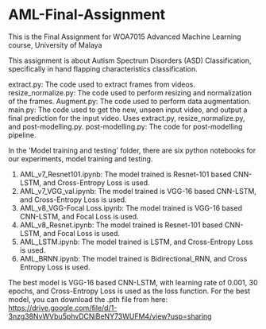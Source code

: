 # AML-Final-Assignment

This is the Final Assignment for WOA7015 Advanced Machine Learning course, University of Malaya

This assignment is about Autism Spectrum Disorders (ASD) Classification, specifically in hand flapping characteristics classification.

extract.py: The code used to extract frames from videos.
resize_normalize.py: The code used to perform resizing and normalization of the frames.
Augment.py: The code used to perform data augmentation.
main.py: The code used to get the new, unseen input video, and output a final prediction for the input video. Uses extract.py, resize_normalize.py, and post-modelling.py.
post-modelling.py: The code for post-modelling pipeline.

In the 'Model training and testing' folder, there are six python notebooks for our experiments, model training and testing.
1. AML_v7_Resnet101.ipynb: The model trained is Resnet-101 based CNN-LSTM, and Cross-Entropy Loss is used.
2. AML_v7_VGG_val.ipynb: The model trained is VGG-16 based CNN-LSTM, and Cross-Entropy Loss is used.
3. AML_v8_VGG-Focal Loss.ipynb: The model trained is VGG-16 based CNN-LSTM, and Focal Loss is used.
4. AML_v8_Resnet.ipynb: The model trained is Resnet-101 based CNN-LSTM, and Focal Loss is used.
5. AML_LSTM.ipynb: The model trained is LSTM, and Cross-Entropy Loss is used.
6. AML_BRNN.ipynb: The model trained is Bidirectional_RNN, and Cross Entropy Loss is used.

The best model is VGG-16 based CNN-LSTM, with learning rate of 0.001, 30 epochs, and Cross-Entropy Loss is used as the loss function.
For the best model, you can download the .pth file from here: https://drive.google.com/file/d/1-3nzg38NvWVbu5phvDCNiBeNY73WUFM4/view?usp=sharing
